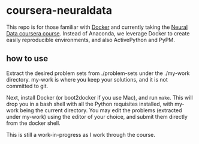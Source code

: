 coursera-neuraldata
===================

This repo is for those familiar with [Docker](https://www.docker.com) and
currently taking the [Neural Data coursera
course](https://www.coursera.org/course/neuraldata). Instead of Anaconda, we
leverage Docker to create easily reproducible environments, and also
ActivePython and PyPM.


how to use
----------

Extract the desired problem sets from ./problem-sets under the ./my-work
directory. my-work is where you keep your solutions, and it is not committed to
git.

Next, install Docker (or boot2docker if you use Mac), and run `make`. This will
drop you in a bash shell with all the Python requisites installed, with my-work
being the current directory. You may edit the problems (extracted under my-work)
using the editor of your choice, and submit them directly from the docker shell.

This is still a work-in-progress as I work through the course.
